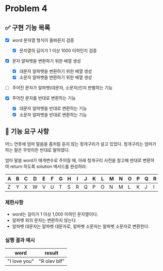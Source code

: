 # Problem 4

## ✅ 구현 기능 목록

- [x] word 문자열 형식이 올바른지 검증
  - [x] 문자열의 길이가 1 이상 1000 이하인지 검증

- [x] 문자 알파벳을 변환하기 위한 배열 생성
  - [x] 대문자 알파벳을 변환하기 위한 배열 생성
  - [x] 소문자 알파벳을 변환하기 위한 배열 생성

- [ ] 주어진 문자가 알파벳(대문자, 소문자)인지 판별하는 기능

- [x] 주어진 문자를 반대로 변환하는 기능
  - [x] 대문자 알파벳을 반대로 변환하는 기능
  - [x] 소문자 알파벳을 반대로 변환하는 기능

## 🚀 기능 요구 사항

어느 연못에 엄마 말씀을 좀처럼 듣지 않는 청개구리가 살고 있었다. 청개구리는 엄마가 하는 말은 무엇이든 반대로 말하였다.

엄마 말씀 word가 매개변수로 주어질 때, 아래 청개구리 사전을 참고해 반대로 변환하여 return 하도록 solution 메서드를 완성하라.

| A | B | C | D | E | F | G | H | I | J | K | L | M | N | O | P | Q | R | S | T | U | V | W | X | Y | Z |
| --- | --- | --- | --- | --- | --- | --- | --- | --- | --- | --- | --- | --- | --- | --- | --- | --- | --- | --- | --- | --- | --- | --- | --- | --- | --- |
| Z | Y | X | W | V | U | T | S | R | Q | P | O | N | M | L | K | J | I | H | G | F | E | D | C | B | A |

### 제한사항

- word는 길이가 1 이상 1,000 이하인 문자열이다.
- 알파벳 외의 문자는 변환하지 않는다.
- 알파벳 대문자는 알파벳 대문자로, 알파벳 소문자는 알파벳 소문자로 변환한다.

### 실행 결과 예시

| word | result |
| --- | --- |
| "I love you" | "R olev blf" |
